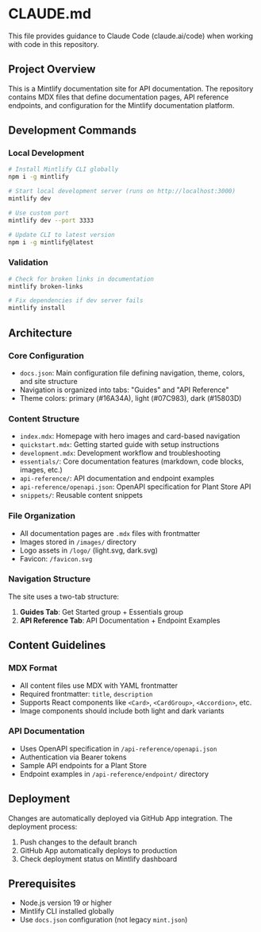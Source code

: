 # CLAUDE.md

This file provides guidance to Claude Code (claude.ai/code) when working with code in this repository.

## Project Overview

This is a Mintlify documentation site for API documentation. The repository contains MDX files that define documentation pages, API reference endpoints, and configuration for the Mintlify documentation platform.

## Development Commands

### Local Development
```bash
# Install Mintlify CLI globally
npm i -g mintlify

# Start local development server (runs on http://localhost:3000)
mintlify dev

# Use custom port
mintlify dev --port 3333

# Update CLI to latest version
npm i -g mintlify@latest
```

### Validation
```bash
# Check for broken links in documentation
mintlify broken-links

# Fix dependencies if dev server fails
mintlify install
```

## Architecture

### Core Configuration
- `docs.json`: Main configuration file defining navigation, theme, colors, and site structure
- Navigation is organized into tabs: "Guides" and "API Reference"
- Theme colors: primary (#16A34A), light (#07C983), dark (#15803D)

### Content Structure
- `index.mdx`: Homepage with hero images and card-based navigation
- `quickstart.mdx`: Getting started guide with setup instructions
- `development.mdx`: Development workflow and troubleshooting
- `essentials/`: Core documentation features (markdown, code blocks, images, etc.)
- `api-reference/`: API documentation and endpoint examples
- `api-reference/openapi.json`: OpenAPI specification for Plant Store API
- `snippets/`: Reusable content snippets

### File Organization
- All documentation pages are `.mdx` files with frontmatter
- Images stored in `/images/` directory
- Logo assets in `/logo/` (light.svg, dark.svg)
- Favicon: `/favicon.svg`

### Navigation Structure
The site uses a two-tab structure:
1. **Guides Tab**: Get Started group + Essentials group
2. **API Reference Tab**: API Documentation + Endpoint Examples

## Content Guidelines

### MDX Format
- All content files use MDX with YAML frontmatter
- Required frontmatter: `title`, `description`
- Supports React components like `<Card>`, `<CardGroup>`, `<Accordion>`, etc.
- Image components should include both light and dark variants

### API Documentation
- Uses OpenAPI specification in `/api-reference/openapi.json`
- Authentication via Bearer tokens
- Sample API endpoints for a Plant Store
- Endpoint examples in `/api-reference/endpoint/` directory

## Deployment

Changes are automatically deployed via GitHub App integration. The deployment process:
1. Push changes to the default branch
2. GitHub App automatically deploys to production
3. Check deployment status on Mintlify dashboard

## Prerequisites

- Node.js version 19 or higher
- Mintlify CLI installed globally
- Use `docs.json` configuration (not legacy `mint.json`)